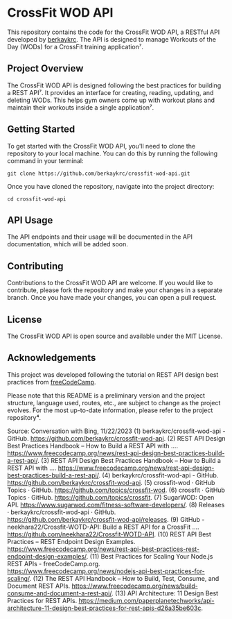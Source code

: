 # CrossFit WOD API

This repository contains the code for the CrossFit WOD API, a RESTful API developed by [berkaykrc](^4^). The API is designed to manage Workouts of the Day (WODs) for a CrossFit training application⁷.

## Project Overview

The CrossFit WOD API is designed following the best practices for building a REST API⁷. It provides an interface for creating, reading, updating, and deleting WODs. This helps gym owners come up with workout plans and maintain their workouts inside a single application⁷.

## Getting Started

To get started with the CrossFit WOD API, you'll need to clone the repository to your local machine. You can do this by running the following command in your terminal:

```
git clone https://github.com/berkaykrc/crossfit-wod-api.git
```

Once you have cloned the repository, navigate into the project directory:

```
cd crossfit-wod-api
```

## API Usage

The API endpoints and their usage will be documented in the API documentation, which will be added soon.

## Contributing

Contributions to the CrossFit WOD API are welcome. If you would like to contribute, please fork the repository and make your changes in a separate branch. Once you have made your changes, you can open a pull request.

## License

The CrossFit WOD API is open source and available under the MIT License.

## Acknowledgements

This project was developed following the tutorial on REST API design best practices from [freeCodeCamp](^7^).

Please note that this README is a preliminary version and the project structure, language used, routes, etc., are subject to change as the project evolves. For the most up-to-date information, please refer to the project repository⁴.

Source: Conversation with Bing, 11/22/2023
(1) berkaykrc/crossfit-wod-api - GitHub. https://github.com/berkaykrc/crossfit-wod-api.
(2) REST API Design Best Practices Handbook – How to Build a REST API with .... https://www.freecodecamp.org/news/rest-api-design-best-practices-build-a-rest-api/.
(3) REST API Design Best Practices Handbook – How to Build a REST API with .... https://www.freecodecamp.org/news/rest-api-design-best-practices-build-a-rest-api/.
(4) berkaykrc/crossfit-wod-api - GitHub. https://github.com/berkaykrc/crossfit-wod-api.
(5) crossfit-wod · GitHub Topics · GitHub. https://github.com/topics/crossfit-wod.
(6) crossfit · GitHub Topics · GitHub. https://github.com/topics/crossfit.
(7) SugarWOD: Open API. https://www.sugarwod.com/fitness-software-developers/.
(8) Releases · berkaykrc/crossfit-wod-api · GitHub. https://github.com/berkaykrc/crossfit-wod-api/releases.
(9) GitHub - neekhara22/Crossfit-WOTD-API: Build a REST API for a CrossFit .... https://github.com/neekhara22/Crossfit-WOTD-API.
(10) REST API Best Practices – REST Endpoint Design Examples. https://www.freecodecamp.org/news/rest-api-best-practices-rest-endpoint-design-examples/.
(11) Best Practices for Scaling Your Node.js REST APIs - freeCodeCamp.org. https://www.freecodecamp.org/news/nodejs-api-best-practices-for-scaling/.
(12) The REST API Handbook – How to Build, Test, Consume, and Document REST APIs. https://www.freecodecamp.org/news/build-consume-and-document-a-rest-api/.
(13) API Architecture: 11 Design Best Practices for REST APIs. https://medium.com/paperplanetechworks/api-architecture-11-design-best-practices-for-rest-apis-d26a35be603c.
